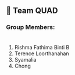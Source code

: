## 🚀 Team QUAD

### Group Members: <br><br>
1. Rishma Fathima Binti B
2. Terence Loorthanahan
3. Syamalia
4. Chong

